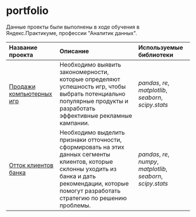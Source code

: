 # portfolio
Данные проекты были выполнены в ходе обучения в Яндекс.Практикуме, профессии "Аналитик данных".

| Название проекта | Описание | Используемые библиотеки | 
| :---------------------- | :---------------------- | :---------------------- |
| [Продажи компьютерных игр](https://github.com/SelaluSiap/portfolio/blob/b039ca34325ab513d6a36c26a7f16cab7d246b1b/Analysis%20of%20computer%20game%20sales/game_project.ipynb) | Необходимо выявить закономерности, которые определяют успешность игр, чтобы выбрать потенциально популярные продукты и разработать эффективные рекламные кампании.| *pandas*, *re*, *matplotlib*, *seaborn*, *scipy.stats* |
| [Отток клиентов банка](https://github.com/SelaluSiap/portfolio/blob/b039ca34325ab513d6a36c26a7f16cab7d246b1b/Analysis%20of%20the%20outflow%20of%20bank%20customers/bank_project.ipynb) | Необходимо выделить признаки отточности, сформировать на этих данных сегменты клиентов, которые склонны уходить из банка и дать рекомендации, которые помогут разработать стратегию по решению проблемы.| *pandas*, *re*, *numpy*, *matplotlib*, *seaborn*, *scipy.stats* |
